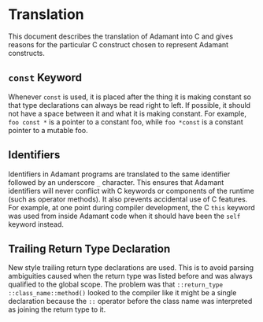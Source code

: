 # Translation

This document describes the translation of Adamant into C and gives reasons for the particular C construct chosen to represent Adamant constructs.

## `const` Keyword

Whenever `const` is used, it is placed after the thing it is making constant so that type declarations can always be read right to left.  If possible, it should not have a space between it and what it is making constant. For example, `foo const *` is a pointer to a constant foo, while `foo *const` is a constant pointer to a mutable foo.

## Identifiers

Identifiers in Adamant programs are translated to the same identifier followed by an underscore `_` character. This ensures that Adamant identifiers will never conflict with C keywords or components of the runtime (such as operator methods). It also prevents accidental use of C features. For example, at one point during compiler development, the C `this` keyword was used from inside Adamant code when it should have been the `self` keyword instead.

## Trailing Return Type Declaration

New style trailing return type declarations are used. This is to avoid parsing ambiguities caused when the return type was listed before and was always qualified to the global scope. The problem was that `::return_type ::class_name::method()` looked to the compiler like it might be a single declaration because the `::` operator before the class name was interpreted as joining the return type to it.
